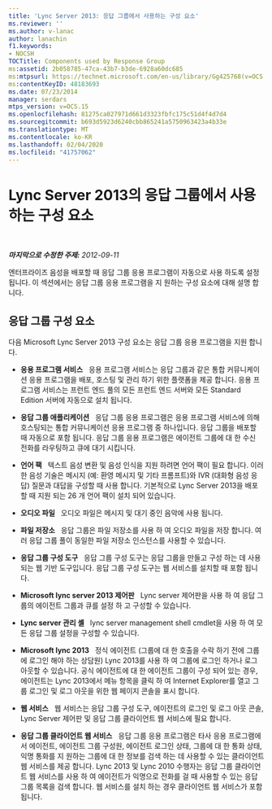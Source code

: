 ```yaml
---
title: 'Lync Server 2013: 응답 그룹에서 사용하는 구성 요소'
ms.reviewer: ''
ms.author: v-lanac
author: lanachin
f1.keywords:
- NOCSH
TOCTitle: Components used by Response Group
ms:assetid: 2b058785-47ca-43b7-b3de-6928a60dc685
ms:mtpsurl: https://technet.microsoft.com/en-us/library/Gg425768(v=OCS.15)
ms:contentKeyID: 48183693
ms.date: 07/23/2014
manager: serdars
mtps_version: v=OCS.15
ms.openlocfilehash: 81275ca027971d661d3323fbfc175c51d4f4d7d4
ms.sourcegitcommit: b693d5923d6240cbb865241a5750963423a4b33e
ms.translationtype: MT
ms.contentlocale: ko-KR
ms.lasthandoff: 02/04/2020
ms.locfileid: "41757062"
---
```

<div data-xmlns="http://www.w3.org/1999/xhtml">

<div class="topic" data-xmlns="http://www.w3.org/1999/xhtml" data-msxsl="urn:schemas-microsoft-com:xslt" data-cs="http://msdn.microsoft.com/en-us/">

<div data-asp="http://msdn2.microsoft.com/asp">

# <a name="components-used-by-response-group-in-lync-server-2013"></a>Lync Server 2013의 응답 그룹에서 사용하는 구성 요소

</div>

<div id="mainSection">

<div id="mainBody">

<span> </span>

_**마지막으로 수정한 주제:** 2012-09-11_

엔터프라이즈 음성을 배포할 때 응답 그룹 응용 프로그램이 자동으로 사용 하도록 설정 됩니다. 이 섹션에서는 응답 그룹 응용 프로그램을 지 원하는 구성 요소에 대해 설명 합니다.

<div>

## <a name="response-group-components"></a>응답 그룹 구성 요소

다음 Microsoft Lync Server 2013 구성 요소는 응답 그룹 응용 프로그램을 지원 합니다.

  - **응용 프로그램 서비스**   응용 프로그램 서비스는 응답 그룹과 같은 통합 커뮤니케이션 응용 프로그램을 배포, 호스팅 및 관리 하기 위한 플랫폼을 제공 합니다. 응용 프로그램 서비스는 프런트 엔드 풀의 모든 프런트 엔드 서버와 모든 Standard Edition 서버에 자동으로 설치 됩니다.

  - **응답 그룹 애플리케이션**   응답 그룹 응용 프로그램은 응용 프로그램 서비스에 의해 호스팅되는 통합 커뮤니케이션 응용 프로그램 중 하나입니다. 응답 그룹을 배포할 때 자동으로 포함 됩니다. 응답 그룹 응용 프로그램은 에이전트 그룹에 대 한 수신 전화를 라우팅하고 큐에 대기 시킵니다.

  - **언어 팩**   텍스트 음성 변환 및 음성 인식을 지원 하려면 언어 팩이 필요 합니다. 이러한 음성 기술은 메시지 (예: 환영 메시지 및 기타 프롬프트)와 IVR (대화형 음성 응답) 질문과 대답을 구성할 때 사용 합니다. 기본적으로 Lync Server 2013을 배포할 때 지원 되는 26 개 언어 팩이 설치 되어 있습니다.

  - **오디오 파일**   오디오 파일은 메시지 및 대기 중인 음악에 사용 됩니다.

  - **파일 저장소**   응답 그룹은 파일 저장소를 사용 하 여 오디오 파일을 저장 합니다. 여러 응답 그룹 풀이 동일한 파일 저장소 인스턴스를 사용할 수 있습니다.

  - **응답 그룹 구성 도구**   응답 그룹 구성 도구는 응답 그룹을 만들고 구성 하는 데 사용 되는 웹 기반 도구입니다. 응답 그룹 구성 도구는 웹 서비스를 설치할 때 포함 됩니다.

  - **Microsoft lync server 2013 제어판**   Lync server 제어판을 사용 하 여 응답 그룹의 에이전트 그룹과 큐를 설정 하 고 구성할 수 있습니다.

  - **Lync server 관리 셸**   lync server management shell cmdlet을 사용 하 여 모든 응답 그룹 설정을 구성할 수 있습니다.

  - **Microsoft lync 2013**   정식 에이전트 (그룹에 대 한 호출을 수락 하기 전에 그룹에 로그인 해야 하는 상담원) Lync 2013를 사용 하 여 그룹에 로그인 하거나 로그 아웃할 수 있습니다. 공식 에이전트에 대 한 에이전트 그룹이 구성 되어 있는 경우, 에이전트는 Lync 2013에서 메뉴 항목을 클릭 하 여 Internet Explorer를 열고 그룹 로그인 및 로그 아웃을 위한 웹 페이지 콘솔을 표시 합니다.

  - **웹 서비스**   웹 서비스는 응답 그룹 구성 도구, 에이전트의 로그인 및 로그 아웃 콘솔, Lync Server 제어판 및 응답 그룹 클라이언트 웹 서비스에 필요 합니다.

  - **응답 그룹 클라이언트 웹 서비스**   응답 그룹 응용 프로그램은 타사 응용 프로그램에서 에이전트, 에이전트 그룹 구성원, 에이전트 로그인 상태, 그룹에 대 한 통화 상태, 익명 통화를 지 원하는 그룹에 대 한 정보를 검색 하는 데 사용할 수 있는 클라이언트 웹 서비스를 제공 합니다. Lync 2013 및 Lync 2010 수행자는 응답 그룹 클라이언트 웹 서비스를 사용 하 여 에이전트가 익명으로 전화를 걸 때 사용할 수 있는 응답 그룹 목록을 검색 합니다. 웹 서비스를 설치 하는 경우 클라이언트 웹 서비스가 포함 됩니다.

</div>

</div>

<span> </span>

</div>

</div>

</div>

